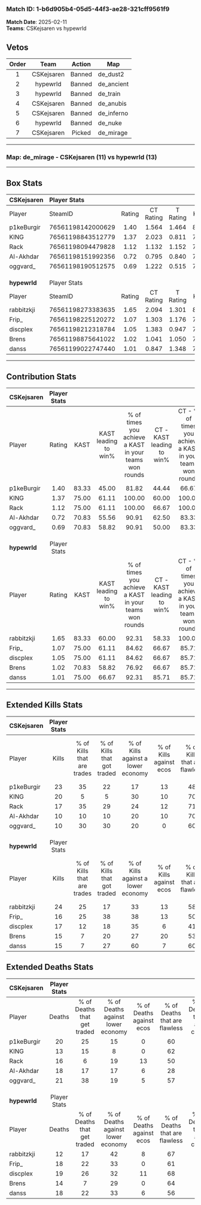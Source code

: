 ### Match ID: 1-b6d905b4-05d5-44f3-ae28-321cff9561f9  
**Match Date**: 2025-02-11  
**Teams**: CSKejsaren vs hypewrld  

## Vetos  

| Order | Team | Action | Map |
| :---: | :--: | :----: | --- |
| 1 | CSKejsaren | Banned | de_dust2 |
| 2 | hypewrld | Banned | de_ancient |
| 3 | hypewrld | Banned | de_train |
| 4 | CSKejsaren | Banned | de_anubis |
| 5 | CSKejsaren | Banned | de_inferno |
| 6 | hypewrld | Banned | de_nuke |
| 7 | CSKejsaren | Picked | de_mirage |

---  

### **Map**: de_mirage - CSKejsaren (11) vs hypewrld (13)  
---  

## Box Stats  

| **CSKejsaren** | Player Stats      |        |           |          |       |       |       |         |        |      |     |
| :- | :- | :-: | :-: | :-: | :-: | :-: | :-: | :-: | :-: | :-: | :-: |
| Player         | SteamID           | Rating | CT Rating | T Rating | KAST  |  ADR  | Kills | Assists | Deaths | K/D  | HS% |
| p1keBurgir     | 76561198142000629 |  1.40  |   1.564   |  1.464   | 83.33 | 97.0  |  23   |    9    |   20   | 1.15 | 52  |
| KlNG           | 76561198843512779 |  1.37  |   2.023   |  0.811   | 75.00 | 93.0  |  20   |    8    |   13   | 1.54 | 20  |
| Rack           | 76561198094479828 |  1.12  |   1.132   |  1.152   | 75.00 | 71.5  |  17   |    6    |   16   | 1.06 | 58  |
| Al-Akhdar      | 76561198151992356 |  0.72  |   0.795   |  0.840   | 70.83 | 51.5  |  10   |    4    |   18   | 0.56 | 50  |
| oggvard_       | 76561198190512575 |  0.69  |   1.222   |  0.515   | 70.83 | 58.6  |  10   |    7    |   21   | 0.48 | 40  |
|                |                   |        |           |          |       |       |       |         |        |      |     |
|                |                   |        |           |          |       |       |       |         |        |      |     |
|                |                   |        |           |          |       |       |       |         |        |      |     |
| **hypewrld**   | Player Stats      |        |           |          |       |       |       |         |        |      |     |
| Player         | SteamID           | Rating | CT Rating | T Rating | KAST  |  ADR  | Kills | Assists | Deaths | K/D  | HS% |
| rabbitzkji     | 76561198273383635 |  1.65  |   2.094   |  1.301   | 83.33 | 108.1 |  24   |    8    |   12   | 2.00 | 37  |
| Frip_          | 76561198225120272 |  1.07  |   1.303   |  1.176   | 75.00 | 79.8  |  16   |    7    |   18   | 0.89 | 56  |
| discplex       | 76561198212318784 |  1.05  |   1.383   |  0.947   | 75.00 | 72.9  |  17   |    4    |   19   | 0.89 | 41  |
| Brens          | 76561198875641022 |  1.02  |   1.041   |  1.050   | 70.83 | 63.5  |  15   |    3    |   14   | 1.07 | 40  |
| danss          | 76561199022747440 |  1.01  |   0.847   |  1.348   | 75.00 | 74.0  |  15   |    5    |   18   | 0.83 | 80  |
---  

## Contribution Stats  

| **CSKejsaren** | Player Stats |       |                      |                                                        |                           |                                                             |                          |                                                            |
| :- | :-: | :-: | :-: | :-: | :-: | :-: | :-: | :-: |
| Player         |    Rating    | KAST  | KAST leading to win% | % of times you achieve a KAST in your teams won rounds | CT - KAST leading to win% | CT - % of times you achieve a KAST in your teams won rounds | T - KAST leading to win% | T - % of times you achieve a KAST in your teams won rounds |
| p1keBurgir     |     1.40     | 83.33 |        45.00         |                         81.82                          |           44.44           |                            66.67                            |          45.45           |                           100.00                           |
| KlNG           |     1.37     | 75.00 |        61.11         |                         100.00                         |           60.00           |                           100.00                            |          62.50           |                           100.00                           |
| Rack           |     1.12     | 75.00 |        61.11         |                         100.00                         |           66.67           |                           100.00                            |          55.56           |                           100.00                           |
| Al-Akhdar      |     0.72     | 70.83 |        55.56         |                         90.91                          |           62.50           |                            83.33                            |          50.00           |                           100.00                           |
| oggvard_       |     0.69     | 70.83 |        58.82         |                         90.91                          |           50.00           |                            83.33                            |          71.43           |                           100.00                           |
|                |              |       |                      |                                                        |                           |                                                             |                          |                                                            |
|                |              |       |                      |                                                        |                           |                                                             |                          |                                                            |
|                |              |       |                      |                                                        |                           |                                                             |                          |                                                            |
| **hypewrld**   | Player Stats |       |                      |                                                        |                           |                                                             |                          |                                                            |
| Player         |    Rating    | KAST  | KAST leading to win% | % of times you achieve a KAST in your teams won rounds | CT - KAST leading to win% | CT - % of times you achieve a KAST in your teams won rounds | T - KAST leading to win% | T - % of times you achieve a KAST in your teams won rounds |
| rabbitzkji     |     1.65     | 83.33 |        60.00         |                         92.31                          |           58.33           |                           100.00                            |          62.50           |                           83.33                            |
| Frip_          |     1.07     | 75.00 |        61.11         |                         84.62                          |           66.67           |                            85.71                            |          55.56           |                           83.33                            |
| discplex       |     1.05     | 75.00 |        61.11         |                         84.62                          |           66.67           |                            85.71                            |          55.56           |                           83.33                            |
| Brens          |     1.02     | 70.83 |        58.82         |                         76.92                          |           66.67           |                            85.71                            |          50.00           |                           66.67                            |
| danss          |     1.01     | 75.00 |        66.67         |                         92.31                          |           85.71           |                            85.71                            |          54.55           |                           100.00                           |
---  

## Extended Kills Stats  

| **CSKejsaren** | Player Stats |                            |                            |                                    |                         |                              |                                 |                                       |                    |           |
| :- | :-: | :-: | :-: | :-: | :-: | :-: | :-: | :-: | :-: | :-: |
| Player         |    Kills     | % of Kills that are trades | % of Kills that got traded | % of Kills against a lower economy | % of Kills against ecos | % of Kills that are flawless | % of Kills that are close duels | % of Kills that are assisted by flash | Pistol Round Kills | AWP Kills |
| p1keBurgir     |      23      |             35             |             22             |                 17                 |           13            |              48              |               13                |                   4                   |         0          |     1     |
| KlNG           |      20      |             5              |             5              |                 30                 |           10            |              70              |               10                |                   5                   |         12         |     0     |
| Rack           |      17      |             35             |             29             |                 24                 |           12            |              71              |                6                |                  12                   |         0          |     1     |
| Al-Akhdar      |      10      |             10             |             10             |                 20                 |           10            |              70              |               20                |                   0                   |         0          |     0     |
| oggvard_       |      10      |             30             |             30             |                 20                 |            0            |              60              |                0                |                   0                   |         0          |     3     |
|                |              |                            |                            |                                    |                         |                              |                                 |                                       |                    |           |
|                |              |                            |                            |                                    |                         |                              |                                 |                                       |                    |           |
|                |              |                            |                            |                                    |                         |                              |                                 |                                       |                    |           |
| **hypewrld**   | Player Stats |                            |                            |                                    |                         |                              |                                 |                                       |                    |           |
| Player         |    Kills     | % of Kills that are trades | % of Kills that got traded | % of Kills against a lower economy | % of Kills against ecos | % of Kills that are flawless | % of Kills that are close duels | % of Kills that are assisted by flash | Pistol Round Kills | AWP Kills |
| rabbitzkji     |      24      |             25             |             17             |                 33                 |           13            |              58              |                4                |                   0                   |         6          |     1     |
| Frip_          |      16      |             25             |             38             |                 38                 |           13            |              50              |               19                |                   6                   |         0          |     1     |
| discplex       |      17      |             12             |             18             |                 35                 |            6            |              41              |               18                |                   0                   |         0          |     4     |
| Brens          |      15      |             7              |             20             |                 27                 |           20            |              53              |                7                |                   0                   |         0          |     3     |
| danss          |      15      |             7              |             27             |                 60                 |            7            |              60              |                7                |                  13                   |         0          |     0     |
## Extended Deaths Stats  

| **CSKejsaren** | Player Stats |                             |                                   |                          |                               |                            |                           |               |
| :- | :-: | :-: | :-: | :-: | :-: | :-: | :-: | :-: |
| Player         |    Deaths    | % of Deaths that get traded | % of Deaths against lower economy | % of Deaths against ecos | % of Deaths that are flawless | % of Deaths that are close | % of Deaths while blinded | Deaths to AWP |
| p1keBurgir     |      20      |             25              |                15                 |            0             |              60               |             5              |             5             |       1       |
| KlNG           |      13      |             15              |                 8                 |            0             |              62               |             0              |             0             |       2       |
| Rack           |      16      |              6              |                19                 |            13            |              50               |             13             |             0             |       1       |
| Al-Akhdar      |      18      |             17              |                17                 |            6             |              28               |             17             |             6             |       0       |
| oggvard_       |      21      |             38              |                19                 |            5             |              57               |             14             |             5             |       2       |
|                |              |                             |                                   |                          |                               |                            |                           |               |
|                |              |                             |                                   |                          |                               |                            |                           |               |
|                |              |                             |                                   |                          |                               |                            |                           |               |
| **hypewrld**   | Player Stats |                             |                                   |                          |                               |                            |                           |               |
| Player         |    Deaths    | % of Deaths that get traded | % of Deaths against lower economy | % of Deaths against ecos | % of Deaths that are flawless | % of Deaths that are close | % of Deaths while blinded | Deaths to AWP |
| rabbitzkji     |      12      |             17              |                42                 |            8             |              67               |             8              |            17             |       3       |
| Frip_          |      18      |             22              |                33                 |            0             |              61               |             6              |             0             |       2       |
| discplex       |      19      |             26              |                32                 |            11            |              68               |             16             |            11             |       2       |
| Brens          |      14      |              7              |                29                 |            0             |              64               |             7              |             0             |       3       |
| danss          |      18      |             22              |                33                 |            6             |              56               |             11             |             0             |       2       |
